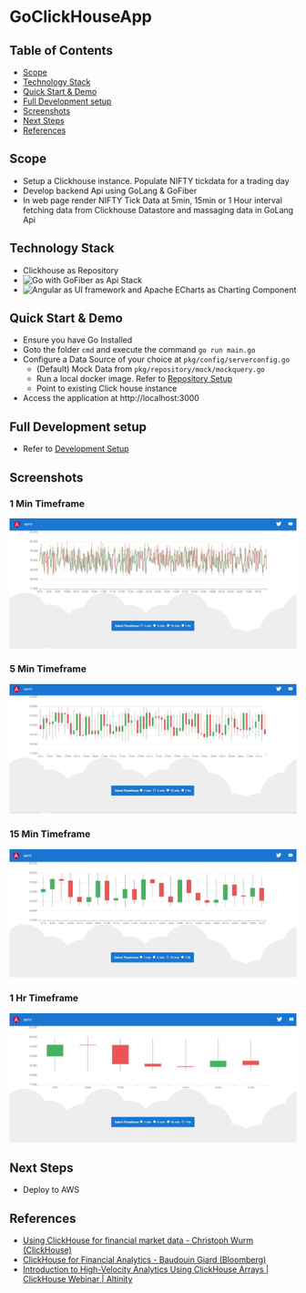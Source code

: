 # GoClickHouseApp

## Table of Contents
- [Scope](#Scope)
- [Technology Stack](#Technology-Stack)
- [Quick Start & Demo](#Quick-Start-&-Demo)
- [Full Development setup](#Full-Development-setup)
- [Screenshots](#Screenshots)
- [Next Steps](#Next-Steps)
- [References](#References)

## Scope
- Setup a Clickhouse instance. Populate NIFTY tickdata for a trading day
- Develop backend Api using GoLang & GoFiber
- In web page render NIFTY Tick Data at 5min, 15min or 1 Hour interval fetching data from Clickhouse Datastore and massaging data in GoLang Api

## Technology Stack
- Clickhouse as Repository
- ![Go](https://img.shields.io/badge/go-%2300ADD8.svg?style=for-the-badge&logo=go&logoColor=white) with GoFiber as Api Stack
- ![Angular](https://img.shields.io/badge/angular-%23DD0031.svg?style=for-the-badge&logo=angular&logoColor=white) as UI framework and Apache ECharts as Charting Component

## Quick Start & Demo
- Ensure you have Go Installed
- Goto the folder `cmd` and execute the command `go run main.go`
- Configure a Data Source of your choice at `pkg/config/serverconfig.go`
  - (Default) Mock Data from `pkg/repository/mock/mockquery.go`
  - Run a local docker image. Refer to [Repository Setup](DB.md)
  - Point to existing Click house instance
- Access the application at http://localhost:3000

## Full Development setup
- Refer to [Development Setup](DEVELOPMENT.md)

## Screenshots

### 1 Min Timeframe
![1 Min TimeFrame.](/assets/1.jpg)

### 5 Min Timeframe
![5 Min TimeFrame.](/assets/5.jpg)

### 15 Min Timeframe
![15 Min TimeFrame.](/assets/15.jpg)

### 1 Hr Timeframe
![1 Hr TimeFrame.](/assets/60.jpg)

## Next Steps
- Deploy to AWS

## References
- [Using ClickHouse for financial market data - Christoph Wurm (ClickHouse)](https://www.youtube.com/watch?v=Ojv6LPXKy2U&ab_channel=ClickHouse)
- [ClickHouse for Financial Analytics - Baudouin Giard (Bloomberg)](https://www.youtube.com/watch?v=HmJTIrGyVls&t=188s&ab_channel=ClickHouse)
- [Introduction to High-Velocity Analytics Using ClickHouse Arrays | ClickHouse Webinar | Altinity](https://www.youtube.com/watch?v=hAzrhKhNqds&ab_channel=Altinity)
